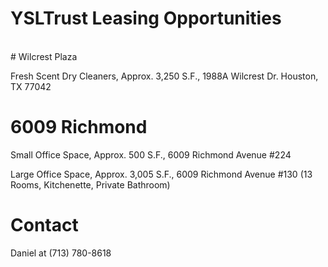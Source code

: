 # YSLTrust Leasing Opportunities

<br>
# Wilcrest Plaza

Fresh Scent Dry Cleaners, Approx. 3,250 S.F., 1988A Wilcrest Dr. Houston, TX 77042




# 6009 Richmond

Small Office Space, Approx. 500 S.F., 6009 Richmond Avenue #224




Large Office Space, Approx. 3,005 S.F., 6009 Richmond Avenue #130 (13 Rooms, Kitchenette, Private Bathroom)


# Contact

Daniel at (713) 780-8618